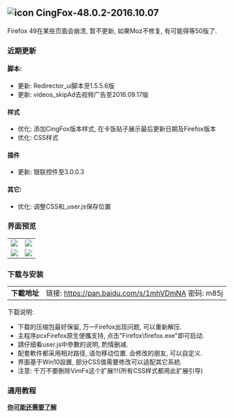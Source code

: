 ## ![icon](../../img/icon.jpg) CingFox-48.0.2-2016.10.07

Firefox 49在某些页面会崩溃, 暂不更新, 如果Moz不修复, 有可能得等50版了.

### 近期更新
#### 脚本:
- 更新: Redirector_ui脚本至1.5.5.6版
- 更新: videos_skipAd去视频广告至2016.09.17版

#### 样式
- 优化: 添加CingFox版本样式, 在卡饭贴子展示最后更新日期及Firefox版本
- 优化: CSS样式

#### 插件
- 更新: 银联控件至3.0.0.3

#### 其它:
- 优化: 调整CSS和_user.js保存位置

### 界面预览

| | |
| :-- | :-- |
| ![](../../img/48.0.1-2016.08.20/preview.jpg) | ![](../../img/48.0.1-2016.08.20/preview-2.jpg) |
| ![](../../img/48.0.1-2016.08.20/preview-3.jpg) | ![](../../img/48.0.1-2016.08.20/preview-4.jpg) |

### 下载与安装

| |  |
| :-- | :-- |
| **下載地址** | 链接: https://pan.baidu.com/s/1mhVDmNA 密码: m85j |

下载说明:
- 下载的压缩包最好保留, 万一Firefox出现问题, 可以重新解压.
- 主程序pcxFirefox原生便攜支持, 点击"Firefox\firefox.exe"即可启动.
- 請仔细看user.js中參數的说明, 酌情删减.
- 配套軟件都采用相对路径, 请勿移动位置. 会修改的朋友, 可以自定义.
- 界面基于Win10設置, 部分CSS值需要修改可以适配其它系統.
- 注意: 千万不要刪除VimFx这个扩展!!!(所有CSS样式都用此扩展引导)

### 通用教程

[**你可能还需要了解**](../..#你可能还需要了解)